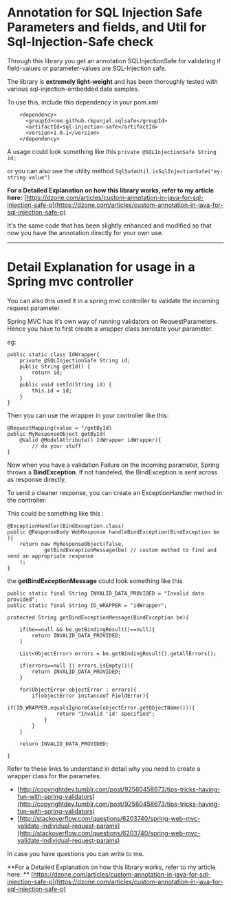 # Annotation for SQL Injection Safe Parameters and fields, and Util for Sql-Injection-Safe check

Through this library you get an annotation SQLInjectionSafe for validating if field-values or parameter-values are SQL-Injection safe.

The library is **extremely light-weight** and has been thoroughly tested with various sql-injection-embedded data samples.

To use this, include this dependency in your pom.xml

		<dependency>
		  <groupId>com.github.rkpunjal.sqlsafe</groupId>
		  <artifactId>sql-injection-safe</artifactId>
		  <version>1.0.1</version>
		</dependency>

A usage could look something like this
`private @SQLInjectionSafe String id;`

or you can also use the utility method
`SqlSafeUtil.isSqlInjectionSafe("my-string-value")`


**For a Detailed Explanation on how this library works, refer to my article here:**
[https://dzone.com/articles/custom-annotation-in-java-for-sql-injection-safe-p](https://dzone.com/articles/custom-annotation-in-java-for-sql-injection-safe-p)

It's the same code that has been slightly enhanced and modified so that now you have the annotation directly for your own use.

---

# Detail Explanation for usage in a Spring mvc controller

You can also this used it in a spring mvc controller to validate the incoming request parameter.

Spring MVC has it’s own way of running validators on RequestParameters.
Hence you have to first create a wrapper class annotate your parameter.

eg:

	public static class IdWrapper{
		private @SQLInjectionSafe String id;
		public String getId() {
			return id;
		}
		public void setId(String id) {
			this.id = id;
		}
	}


Then you can use the wrapper in your controller like this:


	@RequestMapping(value = "/getById)
	public MyResponseObject getById(
		@Valid @ModelAttribute() IdWrapper idWrapper){
			// do your stuff
	}



Now when you have a validation Failure on the incoming parameter, Spring throws a **BindException**.
If not handeled, the BindException is sent across as response directly.

To send a cleaner response, you can create an ExceptionHandler method in the controller.

This could be something like this :

	@ExceptionHandler(BindException.class)
	public @ResponseBody WebResponse handleBindException(BindException be ){
		return new MyResponseObject(false,
				getBindExceptionMessage(be) // custom method to find and send an appropriate response
		);
	}


the **getBindExceptionMessage** could look something like this

    public static final String INVALID_DATA_PROVIDED = "Invalid data provided";
    public static final String ID_WRAPPER = "idWrapper";

    protected String getBindExceptionMessage(BindException be){

        if(be==null && be.getBindingResult()==null){
            return INVALID_DATA_PROVIDED;
        }

        List<ObjectError> errors = be.getBindingResult().getAllErrors();

        if(errors==null || errors.isEmpty()){
            return INVALID_DATA_PROVIDED;
        }

        for(ObjectError objectError : errors){
            if(objectError instanceof FieldError){
                if(ID_WRAPPER.equalsIgnoreCase(objectError.getObjectName())){
                    return "Invalid 'id' specified";
                }
            }
        }

        return INVALID_DATA_PROVIDED;

    }

Refer to these links to understand in detail why you need to create a wrapper class for the parametes.
- [http://copyrightdev.tumblr.com/post/92560458673/tips-tricks-having-fun-with-spring-validators](http://copyrightdev.tumblr.com/post/92560458673/tips-tricks-having-fun-with-spring-validators)
- [http://stackoverflow.com/questions/6203740/spring-web-mvc-validate-individual-request-params](http://stackoverflow.com/questions/6203740/spring-web-mvc-validate-individual-request-params)


In case you have questions you can write to me.


**For a Detailed Explanation on how this library works, refer to my article here: **
[https://dzone.com/articles/custom-annotation-in-java-for-sql-injection-safe-p](https://dzone.com/articles/custom-annotation-in-java-for-sql-injection-safe-p)